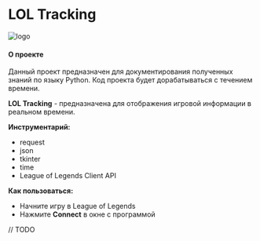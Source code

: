 # LOL Tracking

![logo](https://psv4.userapi.com/c856536/u386123976/docs/d16/6d2172211c49/bandicam_2020-05-13_20-54-08-484.jpg?extra=bYw5tpUcs4PcMhRUp5z1whrSoNnlBpZtcP7TWt3GXVV-d3CDfD4rmuzgRkwj8niJ9MHGQJL-YJLUBSv7Laz8xjYbokkbdQc_61InfZZOceEqXcFwAGiK9F9X6ouMr64e1LY1FmuxX669zzfHhHoQ6s_s)

#### О проекте

Данный проект предназначен для документирования полученных знаний по языку Python. Код проекта будет дорабатываться с
течением времени.

**LOL Tracking** - предназначена для отображения игровой информации в реальном времени.

**Инструментарий:**
* request
* json
* tkinter
* time
* League of Legends Client API

**Как пользоваться:**
* Начните игру в League of Legends
* Нажмите **Connect** в окне с программой

// TODO